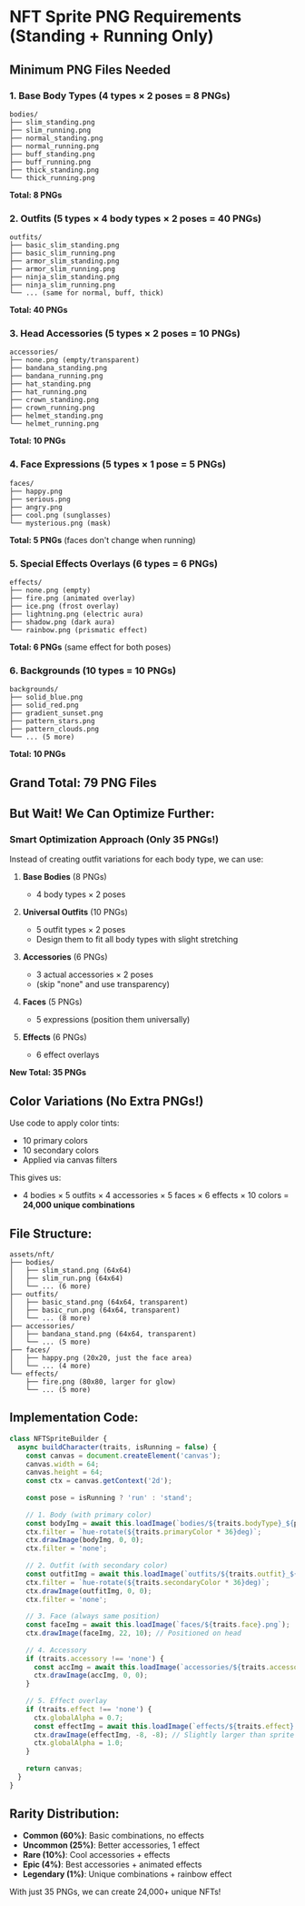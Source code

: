 # NFT Sprite PNG Requirements (Standing + Running Only)

## Minimum PNG Files Needed

### 1. Base Body Types (4 types × 2 poses = 8 PNGs)
```
bodies/
├── slim_standing.png
├── slim_running.png
├── normal_standing.png
├── normal_running.png
├── buff_standing.png
├── buff_running.png
├── thick_standing.png
└── thick_running.png
```
**Total: 8 PNGs**

### 2. Outfits (5 types × 4 body types × 2 poses = 40 PNGs)
```
outfits/
├── basic_slim_standing.png
├── basic_slim_running.png
├── armor_slim_standing.png
├── armor_slim_running.png
├── ninja_slim_standing.png
├── ninja_slim_running.png
└── ... (same for normal, buff, thick)
```
**Total: 40 PNGs**

### 3. Head Accessories (5 types × 2 poses = 10 PNGs)
```
accessories/
├── none.png (empty/transparent)
├── bandana_standing.png
├── bandana_running.png
├── hat_standing.png
├── hat_running.png
├── crown_standing.png
├── crown_running.png
├── helmet_standing.png
└── helmet_running.png
```
**Total: 10 PNGs**

### 4. Face Expressions (5 types × 1 pose = 5 PNGs)
```
faces/
├── happy.png
├── serious.png
├── angry.png
├── cool.png (sunglasses)
└── mysterious.png (mask)
```
**Total: 5 PNGs** (faces don't change when running)

### 5. Special Effects Overlays (6 types = 6 PNGs)
```
effects/
├── none.png (empty)
├── fire.png (animated overlay)
├── ice.png (frost overlay)
├── lightning.png (electric aura)
├── shadow.png (dark aura)
└── rainbow.png (prismatic effect)
```
**Total: 6 PNGs** (same effect for both poses)

### 6. Backgrounds (10 types = 10 PNGs)
```
backgrounds/
├── solid_blue.png
├── solid_red.png
├── gradient_sunset.png
├── pattern_stars.png
├── pattern_clouds.png
└── ... (5 more)
```
**Total: 10 PNGs**

## Grand Total: 79 PNG Files

## But Wait! We Can Optimize Further:

### Smart Optimization Approach (Only 35 PNGs!)

Instead of creating outfit variations for each body type, we can use:

1. **Base Bodies** (8 PNGs)
   - 4 body types × 2 poses

2. **Universal Outfits** (10 PNGs)
   - 5 outfit types × 2 poses
   - Design them to fit all body types with slight stretching

3. **Accessories** (6 PNGs)
   - 3 actual accessories × 2 poses
   - (skip "none" and use transparency)

4. **Faces** (5 PNGs)
   - 5 expressions (position them universally)

5. **Effects** (6 PNGs)
   - 6 effect overlays

**New Total: 35 PNGs**

## Color Variations (No Extra PNGs!)

Use code to apply color tints:
- 10 primary colors
- 10 secondary colors
- Applied via canvas filters

This gives us:
- 4 bodies × 5 outfits × 4 accessories × 5 faces × 6 effects × 10 colors = **24,000 unique combinations**

## File Structure:
```
assets/nft/
├── bodies/
│   ├── slim_stand.png (64x64)
│   ├── slim_run.png (64x64)
│   └── ... (6 more)
├── outfits/
│   ├── basic_stand.png (64x64, transparent)
│   ├── basic_run.png (64x64, transparent)
│   └── ... (8 more)
├── accessories/
│   ├── bandana_stand.png (64x64, transparent)
│   └── ... (5 more)
├── faces/
│   ├── happy.png (20x20, just the face area)
│   └── ... (4 more)
└── effects/
    ├── fire.png (80x80, larger for glow)
    └── ... (5 more)
```

## Implementation Code:

```javascript
class NFTSpriteBuilder {
  async buildCharacter(traits, isRunning = false) {
    const canvas = document.createElement('canvas');
    canvas.width = 64;
    canvas.height = 64;
    const ctx = canvas.getContext('2d');
    
    const pose = isRunning ? 'run' : 'stand';
    
    // 1. Body (with primary color)
    const bodyImg = await this.loadImage(`bodies/${traits.bodyType}_${pose}.png`);
    ctx.filter = `hue-rotate(${traits.primaryColor * 36}deg)`;
    ctx.drawImage(bodyImg, 0, 0);
    ctx.filter = 'none';
    
    // 2. Outfit (with secondary color)
    const outfitImg = await this.loadImage(`outfits/${traits.outfit}_${pose}.png`);
    ctx.filter = `hue-rotate(${traits.secondaryColor * 36}deg)`;
    ctx.drawImage(outfitImg, 0, 0);
    ctx.filter = 'none';
    
    // 3. Face (always same position)
    const faceImg = await this.loadImage(`faces/${traits.face}.png`);
    ctx.drawImage(faceImg, 22, 10); // Positioned on head
    
    // 4. Accessory
    if (traits.accessory !== 'none') {
      const accImg = await this.loadImage(`accessories/${traits.accessory}_${pose}.png`);
      ctx.drawImage(accImg, 0, 0);
    }
    
    // 5. Effect overlay
    if (traits.effect !== 'none') {
      ctx.globalAlpha = 0.7;
      const effectImg = await this.loadImage(`effects/${traits.effect}.png`);
      ctx.drawImage(effectImg, -8, -8); // Slightly larger than sprite
      ctx.globalAlpha = 1.0;
    }
    
    return canvas;
  }
}
```

## Rarity Distribution:
- **Common (60%)**: Basic combinations, no effects
- **Uncommon (25%)**: Better accessories, 1 effect
- **Rare (10%)**: Cool accessories + effects
- **Epic (4%)**: Best accessories + animated effects
- **Legendary (1%)**: Unique combinations + rainbow effect

With just 35 PNGs, we can create 24,000+ unique NFTs!